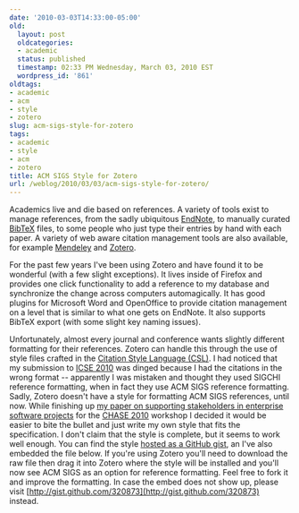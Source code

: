 ```yaml
---
date: '2010-03-03T14:33:00-05:00'
old:
  layout: post
  oldcategories:
  - academic
  status: published
  timestamp: 02:33 PM Wednesday, March 03, 2010 EST
  wordpress_id: '861'
oldtags:
- academic
- acm
- style
- zotero
slug: acm-sigs-style-for-zotero
tags:
- academic
- style
- acm
- zotero
title: ACM SIGS Style for Zotero
url: /weblog/2010/03/03/acm-sigs-style-for-zotero/
---
```


Academics live and die based on references. A variety of tools exist to manage references, from the sadly ubiquitous [EndNote](http://www.endnote.com/), to manually curated [BibTeX](http://www.bibtex.org/) files, to some people who just type their entries by hand with each paper. A variety of web aware citation management tools are also available, for example [Mendeley](http://www.mendeley.com/) and [Zotero](http://www.zotero.org/).

For the past few years I've been using Zotero and have found it to be wonderful (with a few slight exceptions). It lives inside of Firefox and provides one click functionality to add a reference to my database and synchronize the change across computers automagically. It has good plugins for Microsoft Word and OpenOffice to provide citation management on a level that is similar to what one gets on EndNote. It also supports BibTeX export (with some slight key naming issues).

Unfortunately, almost every journal and conference wants slightly different formatting for their references. Zotero can handle this through the use of style files crafted in the [Citation Style Language (CSL)](http://xbiblio.sourceforge.net/csl/). I had noticed that my submission to [ICSE 2010](http://www.sbs.co.za/ICSE2010/) was dinged because I had the citations in the wrong format -- apparently I was mistaken and thought they used SIGCHI reference formatting, when in fact they use ACM SIGS reference formatting. Sadly, Zotero doesn't have a style for formatting ACM SIGS references, until now. While finishing up [my paper on supporting stakeholders in enterprise software projects](https://sites.google.com/a/wagstrom.net/academic/publications/Williams_2010_SupportingEnterpriseStakeholdersInSoftwareProjects.pdf?attredirects=0&d=1) for the [CHASE 2010](http://www.itu.dk/people/ydi/CHASE2010.html) workshop I decided it would be easier to bite the bullet and just write my own style that fits the specification.  I don't claim that the style is complete, but it seems to work well enough.  You can find the style [hosted as a GitHub gist](http://gist.github.com/320873), an I've also embedded the file below. If you're using Zotero you'll need to download the raw file then drag it into Zotero where the style will be installed and you'll now see ACM SIGS as an option for reference formatting.  Feel free to fork it and improve the formatting. In case the embed does not show up, please visit [http://gist.github.com/320873](http://gist.github.com/320873) instead.

<!-- GitHub Gist: 320873 -->
<script src="https://gist.github.com/320873.js"></script>
